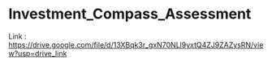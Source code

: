 # Investment_Compass_Assessment

Link : https://drive.google.com/file/d/13XBqk3r_gxN70NLl9yxtQ4ZJ9ZAZysRN/view?usp=drive_link
